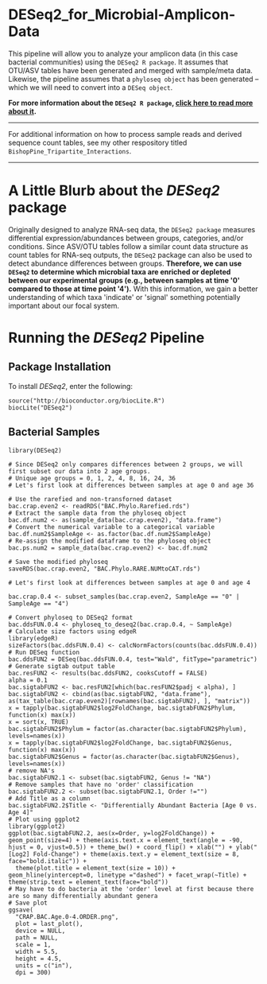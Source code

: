 # DESeq2_for_Microbial-Amplicon-Data

This pipeline will allow you to analyze your amplicon data (in this case bacterial communities) using the `DESeq2 R package`. It assumes that OTU/ASV tables have been generated and merged with sample/meta data. Likewise, the pipeline assumes that a `phyloseq object` has been generated – which we will need to convert into a `DESeq object`.

 **For more information about the `DESeq2 R package`, [click here to read more about it](https://bioconductor.org/packages/release/bioc/html/DESeq2.html).** 

---

For additional information on how to process sample reads and derived sequence count tables, see my other respository titled `BishopPine_Tripartite_Interactions`.

---

# **A Little Blurb about the *DESeq2* package**

Originally designed to analyze RNA-seq data, the `DESeq2 package` measures differential expression/abundances between groups, categories, and/or conditions. Since ASV/OTU tables follow a similar count data structure as count tables for RNA-seq outputs, the `DESeq2` package can also be used to detect abundance differences between groups. **Therefore, we can use `DESeq2` to determine which microbial taxa are enriched or depleted between our experimental groups (e.g., between samples at time '0' compared to those at time point '4').** With this information, we gain a better understanding of which taxa 'indicate' or 'signal' something potentially important about our focal system. 

# **Running the *DESeq2* Pipeline**
## Package Installation
To install *DESeq2*, enter the following:
```{}
source("http://bioconductor.org/biocLite.R")
biocLite("DESeq2")
```
## Bacterial Samples
```{r}
library(DESeq2)

# Since DESeq2 only compares differences between 2 groups, we will first subset our data into 2 age groups.
# Unique age groups = 0, 1, 2, 4, 8, 16, 24, 36
# Let's first look at differences between samples at age 0 and age 36

# Use the rarefied and non-transforned dataset
bac.crap.even2 <- readRDS("BAC.Phylo.Rarefied.rds")
# Extract the sample data from the phyloseq object
bac.df.num2 <- as(sample_data(bac.crap.even2), "data.frame")
# Convert the numerical variable to a categorical variable
bac.df.num2$SampleAge <- as.factor(bac.df.num2$SampleAge)
# Re-assign the modified dataframe to the phyloseq object
bac.ps.num2 = sample_data(bac.crap.even2) <- bac.df.num2

# Save the modified phyloseq 
saveRDS(bac.crap.even2, "BAC.Phylo.RARE.NUMtoCAT.rds")

# Let's first look at differences between samples at age 0 and age 4

bac.crap.0.4 <- subset_samples(bac.crap.even2, SampleAge == "0" | SampleAge == "4")

# Convert phyloseq to DESeq2 format
bac.ddsFUN.0.4 <- phyloseq_to_deseq2(bac.crap.0.4, ~ SampleAge)
# Calculate size factors using edgeR
library(edgeR)
sizeFactors(bac.ddsFUN.0.4) <- calcNormFactors(counts(bac.ddsFUN.0.4))
# Run DESeq function
bac.ddsFUN2 = DESeq(bac.ddsFUN.0.4, test="Wald", fitType="parametric")
# Generate sigtab output table
bac.resFUN2 <- results(bac.ddsFUN2, cooksCutoff = FALSE)
alpha = 0.1
bac.sigtabFUN2 <- bac.resFUN2[which(bac.resFUN2$padj < alpha), ]
bac.sigtabFUN2 <- cbind(as(bac.sigtabFUN2, "data.frame"), as(tax_table(bac.crap.even2)[rownames(bac.sigtabFUN2), ], "matrix"))
x = tapply(bac.sigtabFUN2$log2FoldChange, bac.sigtabFUN2$Phylum, function(x) max(x))
x = sort(x, TRUE)
bac.sigtabFUN2$Phylum = factor(as.character(bac.sigtabFUN2$Phylum), levels=names(x))
x = tapply(bac.sigtabFUN2$log2FoldChange, bac.sigtabFUN2$Genus, function(x) max(x))
bac.sigtabFUN2$Genus = factor(as.character(bac.sigtabFUN2$Genus), levels=names(x))
# remove NA's
bac.sigtabFUN2.1 <- subset(bac.sigtabFUN2, Genus != "NA")
# Remove samples that have no 'order' classification
bac.sigtabFUN2.2 <- subset(bac.sigtabFUN2.1, Order !="")
# Add Title as a column
bac.sigtabFUN2.2$Title <- "Differentially Abundant Bacteria [Age 0 vs. Age 4]"
# Plot using ggplot2
library(ggplot2)
ggplot(bac.sigtabFUN2.2, aes(x=Order, y=log2FoldChange)) + geom_point(size=4) + theme(axis.text.x = element_text(angle = -90, hjust = 0, vjust=0.5)) + theme_bw() + coord_flip() + xlab("") + ylab("[Log2] Fold-Change") + theme(axis.text.y = element_text(size = 8, face="bold.italic")) + 
  theme(plot.title = element_text(size = 10)) + geom_hline(yintercept=0, linetype ="dashed") + facet_wrap(~Title) + theme(strip.text = element_text(face="bold"))
# May have to do bacteria at the 'order' level at first because there are so many differentially abundant genera
# Save plot
ggsave(
  "CRAP.BAC.Age.0-4.ORDER.png",
  plot = last_plot(),
  device = NULL,
  path = NULL,
  scale = 1,
  width = 5.5,
  height = 4.5,
  units = c("in"),
  dpi = 300)
